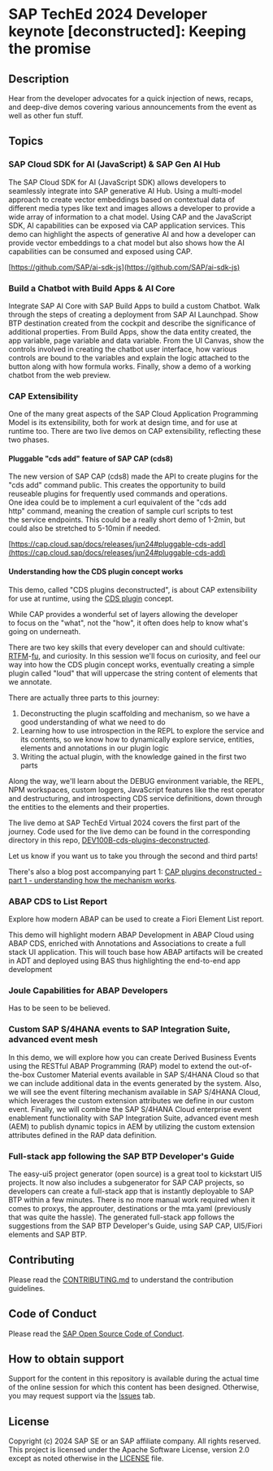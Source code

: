 # SAP TechEd 2024 Developer keynote [deconstructed]: Keeping the promise

## Description

Hear from the developer advocates for a quick injection of news, recaps, and deep-dive demos covering various announcements from the event as well as other fun stuff.

## Topics

### SAP Cloud SDK for AI (JavaScript) & SAP Gen AI Hub

The SAP Cloud SDK for AI (JavaScript SDK) allows developers to seamlessly integrate into SAP generative AI Hub. Using a multi-model approach to create vector embeddings based on contextual data of different media types like text and images allows a developer to provide a wide array of information to a chat model. Using CAP and the JavaScript SDK, AI capabilities can be exposed via CAP application services. This demo can highlight the aspects of generative AI and how a developer can provide vector embeddings to a chat model but also shows how the AI capabilities can be consumed and exposed using CAP.

[https://github.com/SAP/ai-sdk-js](https://github.com/SAP/ai-sdk-js)

### Build a Chatbot with Build Apps & AI Core

Integrate SAP AI Core with SAP Build Apps to build a custom Chatbot. Walk through the steps of creating a deployment from SAP AI Launchpad. Show BTP destination created from the cockpit and describe the significance of additional properties. From Build Apps, show the data entity created, the app variable, page variable and data variable. From the UI Canvas, show the controls involved in creating the chatbot user interface, how various controls are bound to the variables and explain the logic attached to the button along with how formula works. Finally, show a demo of a working chatbot from the web preview.

### CAP Extensibility

One of the many great aspects of the SAP Cloud Application Programming Model is its extensibility, both for work at design time, and for use at runtime too. There are two live demos on CAP extensibility, reflecting these two phases.

#### Pluggable "cds add" feature of SAP CAP (cds8)

The new version of SAP CAP (cds8) made the API to create plugins for the "cds add" command public. This creates the opportunity to build reuseable plugins for frequently used commands and operations. One idea could be to implement a curl equivalent of the "cds add http" command, meaning the creation of sample curl scripts to test the service endpoints. This could be a really short demo of 1-2min, but could also be stretched to 5-10min if needed.

[https://cap.cloud.sap/docs/releases/jun24#pluggable-cds-add](https://cap.cloud.sap/docs/releases/jun24#pluggable-cds-add)

#### Understanding how the CDS plugin concept works

This demo, called "CDS plugins deconstructed", is about CAP extensibility for use at runtime, using the [CDS plugin](https://cap.cloud.sap/docs/node.js/cds-plugins) concept.

While CAP provides a wonderful set of layers allowing the developer to focus on the "what", not the "how", it often does help to know what's going on underneath.

There are two key skills that every developer can and should cultivate: [RTFM](https://en.wikipedia.org/wiki/RTFM)-[fu](https://en.wiktionary.org/wiki/-fu), and curiosity. In this session we'll focus on curiosity, and feel our way into how the CDS plugin concept works, eventually creating a simple plugin called "loud" that will uppercase the string content of elements that we annotate.

There are actually three parts to this journey:

1. Deconstructing the plugin scaffolding and mechanism, so we have a good understanding of what we need to do
1. Learning how to use introspection in the REPL to explore the service and its contents, so we know how to dynamically explore service, entities, elements and annotations in our plugin logic
1. Writing the actual plugin, with the knowledge gained in the first two parts

Along the way, we'll learn about the DEBUG environment variable, the REPL, NPM workspaces, custom loggers, JavaScript features like the rest operator and destructuring, and introspecting CDS service definitions, down through the entities to the elements and their properties.

The live demo at SAP TechEd Virtual 2024 covers the first part of the journey. Code used for the live demo can be found in the corresponding directory in this repo, [DEV100B-cds-plugins-deconstructed](https://github.com/SAP-samples/teched2024-developer-keynote/tree/main/topics/DEV100B-cap-extensibility/cds-plugins-deconstructed).

Let us know if you want us to take you through the second and third parts!

There's also a blog post accompanying part 1: [CAP plugins deconstructed - part 1 - understanding how the mechanism works](https://qmacro.org/blog/posts/2024/10/05/cap-plugins-deconstructed-part-1-understanding-how-the-mechanism-works/).

### ABAP CDS to List Report

Explore how modern ABAP can be used to create a Fiori Element List report.

This demo will highlight modern ABAP Development in ABAP Cloud using ABAP CDS, enriched with Annotations and Associations to create a full stack UI application. This will touch base how ABAP artifacts will be created in ADT and deployed using BAS thus highlighting the end-to-end app development

### Joule Capabilities for ABAP Developers

Has to be seen to be believed.

### Custom SAP S/4HANA events to SAP Integration Suite, advanced event mesh

In this demo, we will explore how you can create Derived Business Events using the RESTful ABAP Programming (RAP) model to extend the out-of-the-box Customer Material events available in SAP S/4HANA Cloud so that we can include additional data in the events generated by the system. Also, we will see the event filtering mechanism available in SAP S/4HANA Cloud, which leverages the custom extension attributes we define in our custom event. Finally, we will combine the SAP S/4HANA Cloud enterprise event enablement functionality with SAP Integration Suite, advanced event mesh (AEM) to publish dynamic topics in AEM by utilizing the custom extension attributes defined in the RAP data definition.

### Full-stack app following the SAP BTP Developer's Guide

The easy-ui5 project generator (open source) is a great tool to kickstart UI5 projects. It now also includes a subgenerator for SAP CAP projects, so developers can create a full-stack app that is instantly deployable to SAP BTP within a few minutes. There is no more manual work required when it comes to proxys, the approuter, destinations or the mta.yaml (previously that was quite the hassle). The generated full-stack app follows the suggestions from the SAP BTP Developer's Guide, using SAP CAP, UI5/Fiori elements and SAP BTP.

## Contributing

Please read the [CONTRIBUTING.md](./CONTRIBUTING.md) to understand the contribution guidelines.

## Code of Conduct

Please read the [SAP Open Source Code of Conduct](https://github.com/SAP-samples/.github/blob/main/CODE_OF_CONDUCT.md).

## How to obtain support

Support for the content in this repository is available during the actual time of the online session for which this content has been designed. Otherwise, you may request support via the [Issues](../../issues) tab.

## License

Copyright (c) 2024 SAP SE or an SAP affiliate company. All rights reserved. This project is licensed under the Apache Software License, version 2.0 except as noted otherwise in the [LICENSE](LICENSES/Apache-2.0.txt) file.
